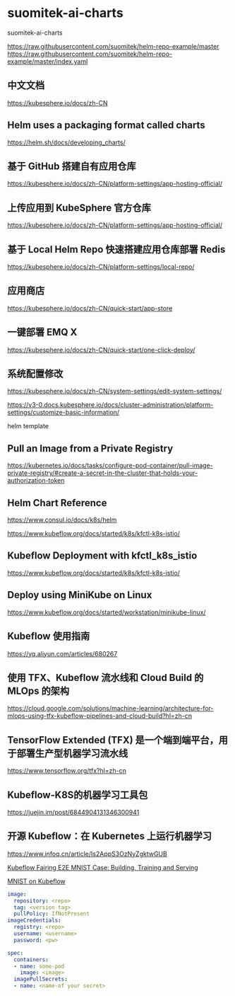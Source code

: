 # suomitek-ai-charts
suomitek-ai-charts

https://raw.githubusercontent.com/suomitek/helm-repo-example/master
https://raw.githubusercontent.com/suomitek/helm-repo-example/master/index.yaml

## 中文文档 
https://kubesphere.io/docs/zh-CN

## Helm uses a packaging format called charts
https://helm.sh/docs/developing_charts/

## 基于 GitHub 搭建自有应用仓库
https://kubesphere.io/docs/zh-CN/platform-settings/app-hosting-official/

## 上传应用到 KubeSphere 官方仓库
https://kubesphere.io/docs/zh-CN/platform-settings/app-hosting-official/

## 基于 Local Helm Repo 快速搭建应用仓库部署 Redis
https://kubesphere.io/docs/zh-CN/platform-settings/local-repo/

## 应用商店
https://kubesphere.io/docs/zh-CN/quick-start/app-store

## 一键部署 EMQ X
https://kubesphere.io/docs/zh-CN/quick-start/one-click-deploy/

## 系统配置修改
https://kubesphere.io/docs/zh-CN/system-settings/edit-system-settings/

https://v3-0.docs.kubesphere.io/docs/cluster-administration/platform-settings/customize-basic-information/

helm template


## Pull an Image from a Private Registry
https://kubernetes.io/docs/tasks/configure-pod-container/pull-image-private-registry/#create-a-secret-in-the-cluster-that-holds-your-authorization-token

## Helm Chart Reference
https://www.consul.io/docs/k8s/helm

https://www.kubeflow.org/docs/started/k8s/kfctl-k8s-istio/

## Kubeflow Deployment with kfctl_k8s_istio
https://www.kubeflow.org/docs/started/k8s/kfctl-k8s-istio/

## Deploy using MiniKube on Linux
https://www.kubeflow.org/docs/started/workstation/minikube-linux/

## Kubeflow 使用指南
https://yq.aliyun.com/articles/680267

## 使用 TFX、Kubeflow 流水线和 Cloud Build 的 MLOps 的架构
https://cloud.google.com/solutions/machine-learning/architecture-for-mlops-using-tfx-kubeflow-pipelines-and-cloud-build?hl=zh-cn

## TensorFlow Extended (TFX) 是一个端到端平台，用于部署生产型机器学习流水线
https://www.tensorflow.org/tfx?hl=zh-cn

## Kubeflow-K8S的机器学习工具包
https://juejin.im/post/6844904131346300941

## 开源 Kubeflow：在 Kubernetes 上运行机器学习
https://www.infoq.cn/article/Is2AppS3OzNyZgktwGUB

[Kubeflow Fairing E2E MNIST Case: Building, Training and Serving](https://github.com/kubeflow/fairing/tree/master/examples/mnist)

[MNIST on Kubeflow](https://github.com/kubeflow/examples/tree/master/mnist)
```yaml
image:
  repository: <repo>
  tag: <version tag>
  pullPolicy: IfNotPresent
imageCredentials:
  registry: <repo>
  username: <username>
  password: <pw>
```

```yaml
spec:
  containers:
  - name: some-pod
    image: <image>
  imagePullSecrets:
  - name: <name-of your secret>
```